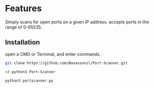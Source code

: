 # Features

Simply scans for open ports on a given IP address. accepts ports in the range of 0-65535.

## Installation

open a CMD or Terminal, and enter commands.

```bash
git clone https://github.com/Bavassunil/Port-Scanner.git
```
```bash
cd python3 Port-Scanner
```
```bash
python3 portscanner.py
```
